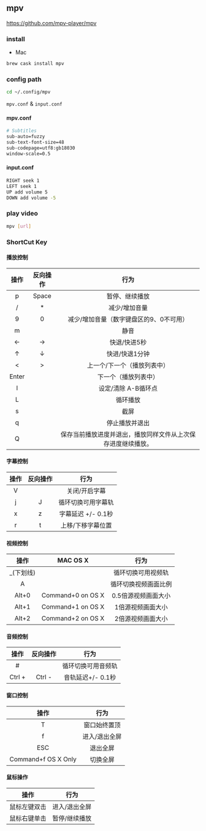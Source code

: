 ## mpv
<https://github.com/mpv-player/mpv>
### install
- Mac

```bash
brew cask install mpv
```

### config path
```bash
cd ~/.config/mpv
```

`mpv.conf` & `input.conf`

#### mpv.conf
```bash
# Subtitles
sub-auto=fuzzy
sub-text-font-size=48
sub-codepage=utf8:gb18030
window-scale=0.5
```

#### input.conf
```bash
RIGHT seek 1
LEFT seek 1
UP add volume 5
DOWN add volume -5
```

### play video
```bash
mpv [url]
```

### ShortCut Key
#### 播放控制
操作|反向操作|行为
:---:|:---:|:---:
p	|Space	|暂停、继续播放
/	|*|减少/增加音量
9	|0|	减少/增加音量（数字键盘区的9、0不可用）
m	 |	|静音
←	|→|	快退/快进5秒
↑	|↓|	快进/快退1分钟
<	|>|	上一个/下一个（播放列表中）
Enter	|| 	下一个（播放列表中）
l	 	||设定/清除 A-B循环点
L	 	||循环播放
s	 	||截屏
q	 	||停止播放并退出
Q	 	||保存当前播放进度并退出，播放同样文件从上次保存进度继续播放。

#### 字幕控制
操作|反向操作|行为
:---:|:---:|:---:
V	|| 	关闭/开启字幕
j	|J|	循环切换可用字幕轨
x	|z|	字幕延迟 +/- 0.1秒
r	|t|	上移/下移字幕位置

#### 视频控制
操作|MAC OS X|行为
:---:|:---:|:---:
_(下划线)	| |	循环切换可用视频轨
A	 	||循环切换视频画面比例
Alt+0	|Command+0 on OS X|	0.5倍源视频画面大小
Alt+1	|Command+1 on OS X|	1倍源视频画面大小
Alt+2	|Command+2 on OS X|	2倍源视频画面大小

#### 音频控制
操作|反向操作|行为
:---:|:---:|:---:
\#	 	||循环切换可用音频轨
Ctrl +	|Ctrl -|	音轨延迟+/- 0.1秒

#### 窗口控制
操作|行为
:---:|:---:
T	|窗口始终置顶
f	|进入/退出全屏
ESC	|退出全屏
Command+f OS X Only|切换全屏

#### 鼠标操作
操作|行为
---|---
鼠标左键双击	|进入/退出全屏
鼠标右键单击	|暂停/继续播放
